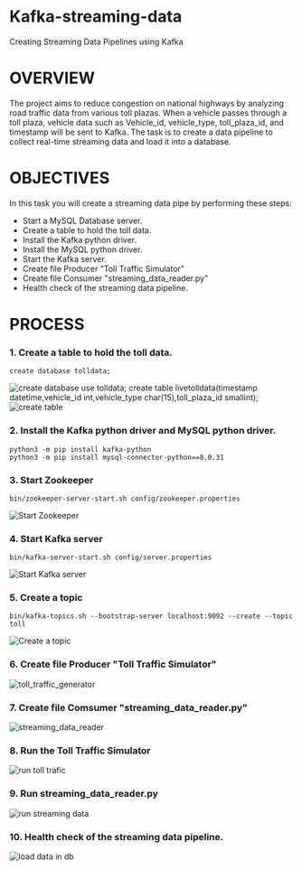 # Kafka-streaming-data
Creating Streaming Data Pipelines using Kafka

# OVERVIEW
The project aims to reduce congestion on national highways by analyzing road traffic data from various toll plazas. When a vehicle passes through a toll plaza, vehicle data such as Vehicle_id, vehicle_type, toll_plaza_id, and timestamp will be sent to Kafka. The task is to create a data pipeline to collect real-time streaming data and load it into a database.

# OBJECTIVES
In this task you will create a streaming data pipe by performing these steps:
- Start a MySQL Database server.
- Create a table to hold the toll data.
- Install the Kafka python driver.
- Install the MySQL python driver.
- Start the Kafka server.
- Create file Producer "Toll Traffic Simulator"
- Create file Consumer "streaming_data_reader.py"
- Health check of the streaming data pipeline.

# PROCESS
### 1. Create a table to hold the toll data.
    create database tolldata;
![create database](https://github.com/CodeWorld-X/Kafka-streaming-data/assets/129016922/66ad47d0-609c-48ec-b0c6-8086feeec516)
    use tolldata;
    create table livetolldata(timestamp datetime,vehicle_id int,vehicle_type char(15),toll_plaza_id smallint);
![create table](https://github.com/CodeWorld-X/Kafka-streaming-data/assets/129016922/a474614a-d4fa-4dd1-a1c8-038e473ed01f)

### 2. Install the Kafka python driver and MySQL python driver.
    python3 -m pip install kafka-python
    python3 -m pip install mysql-connector-python==8.0.31
### 3. Start Zookeeper
    bin/zookeeper-server-start.sh config/zookeeper.properties
![Start Zookeeper](https://github.com/CodeWorld-X/Kafka-streaming-data/assets/129016922/c523ffb3-9ece-4dd7-8c67-91bbbcf74157)

### 4. Start Kafka server
    bin/kafka-server-start.sh config/server.properties
![Start Kafka server](https://github.com/CodeWorld-X/Kafka-streaming-data/assets/129016922/ed33e834-8d06-4066-a5eb-88f069bcded2)

### 5. Create a topic 
    bin/kafka-topics.sh --bootstrap-server localhost:9092 --create --topic toll
![Create a topic ](https://github.com/CodeWorld-X/Kafka-streaming-data/assets/129016922/83e49ef2-2244-4ed5-83a2-4b5670d670da)

### 6. Create file Producer "Toll Traffic Simulator"
![toll_traffic_generator](https://github.com/CodeWorld-X/Kafka-streaming-data/assets/129016922/be2ab827-1aa5-42f2-bfda-7600b069cdf6)

### 7. Create file Comsumer "streaming_data_reader.py"
![streaming_data_reader](https://github.com/CodeWorld-X/Kafka-streaming-data/assets/129016922/9e2efc08-ace9-43f9-92bf-8a3e83151103)

### 8. Run the Toll Traffic Simulator
![run toll trafic](https://github.com/CodeWorld-X/Kafka-streaming-data/assets/129016922/90f5fda9-503e-4af4-9a4c-886a5f1b64a5)

### 9. Run streaming_data_reader.py
![run streaming data](https://github.com/CodeWorld-X/Kafka-streaming-data/assets/129016922/4c4be518-ee89-4e38-845c-c46c15b8ae4c)

### 10. Health check of the streaming data pipeline.
![load data in db](https://github.com/CodeWorld-X/Kafka-streaming-data/assets/129016922/46256c60-8c33-4dcc-a8e2-fd0dfaa4faa5)






    
    
